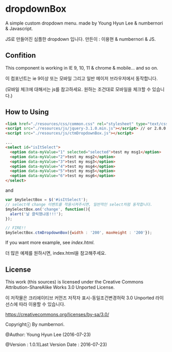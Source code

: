 # dropdownBox

A simple custom dropdown menu. made by Young Hyun Lee & numbernori & Javascript.

JS로 만들어진 심플한 dropdown 입니다.
만든이 : 이용현 & numbernori & JS.

## Confition

This component is working in IE 9, 10, 11 & chrome & mobile... and so on.

이 컴포넌트는 ie 9이상 또는 모바일 그리고 일반 메이저 브라우저에서 동작합니다.

(모바일 체크에 대해서는 js를 참고하세요. 원하는 조건대로 모바일을 체크할 수 있습니다.)

## How to Using

```html
<link href="./resources/css/common.css" rel="stylesheet" type="text/css" />
<script src="./resources/js/jquery-3.1.0.min.js"></script> // or 2.0.0 upper. 2.0.0 버전 이상이라면 크게 상관없습니다.
<script src="./resources/js/ctmDropdownBox.js"></script>

...
<select id="isItSelect">
  <option data-myValue="1" selected="selected">test my msg1</option>
  <option data-myValue="2">test my msg2</option>
  <option data-myValue="3">test my msg3</option>
  <option data-myValue="4">test my msg4</option>
  <option data-myValue="5">test my msg5</option>
  <option data-myValue="6">test my msg6</option>
</select>
```

and

```js
var $mySelectBox = $('#isItSelect');
// select에 change 이벤트를 적용시켜주시면, 일반적인 select처럼 동작합니다.
$mySelectBox.on('change', function(){
  alert('날 클릭했냐옹!!!');
});

// FIRE!!
$mySelectBox.ctmDropdownBox({width : '200', maxHeight : '200'});

```

If you want more example, see *index.html*.

더 많은 예제를 원하시면, index.html을 참고해주세요.

## License

This work (this sources) is licensed under the Creative Commons Attribution-ShareAlike Works 3.0 Unported License.

이 저작물은 크리에이티브 커먼즈 저작자 표시-동일조건변경허락 3.0 Unported 라이선스에 따라 이용할 수 있습니다.

https://creativecommons.org/licenses/by-sa/3.0/

Copyrightⓒ By numbernori.

@Author: Young Hyun Lee (2016-07-23)

@Version : 1.0.1(Last Version Date : 2016-07-23)

